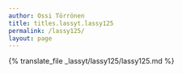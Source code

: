 ```yaml
---
author: Ossi Törrönen
title: titles.lassyt.lassy125
permalink: /lassy125/
layout: page
---
```

{% translate_file _lassyt/lassy125/lassy125.md %}